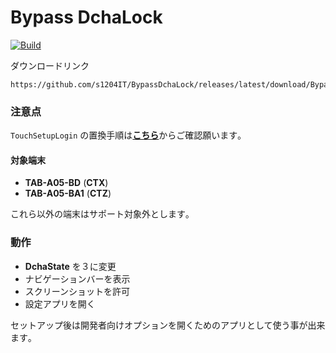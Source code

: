 # Bypass DchaLock
[![Build](https://github.com/s1204IT/BypassDchaLock/actions/workflows/build.yml/badge.svg)](https://github.com/s1204IT/BypassDchaLock/actions/workflows/build.yml)

ダウンロードリンク
```
https://github.com/s1204IT/BypassDchaLock/releases/latest/download/BypassDchaLock.apk
```
### 注意点
`TouchSetupLogin` の置換手順は[**こちら**](https://github.com/mouseos/Cpad_dcha_3_changer/blob/main/README.md#%E6%BA%96%E5%82%99 "mouseos/Cpad_dcha_3_changer")からご確認願います｡

#### 対象端末
- **TAB-A05-BD** (**CTX**)
- **TAB-A05-BA1** (**CTZ**)

これら以外の端末はサポート対象外とします｡

### 動作
- **DchaState** を３に変更
- ナビゲーションバーを表示
- スクリーンショットを許可
- 設定アプリを開く

セットアップ後は開発者向けオプションを開くためのアプリとして使う事が出来ます｡
